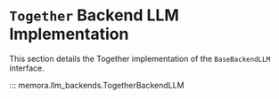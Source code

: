# `Together` Backend LLM Implementation

This section details the Together implementation of the `BaseBackendLLM` interface.

::: memora.llm_backends.TogetherBackendLLM